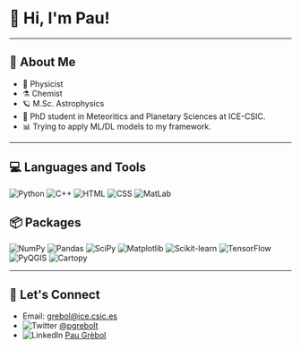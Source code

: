 # 👋 Hi, I'm Pau!

---

## 🚀 About Me
- 🧭 Physicist
- ⚗️ Chemist
- 🪐 M.Sc. Astrophysics
- 🌠 PhD student in Meteoritics and Planetary Sciences at ICE-CSIC.
- 📊 Trying to apply ML/DL models to my framework.

---

## 💻 Languages and Tools
![Python](https://img.shields.io/badge/-Python-3776AB?style=flat-square&logo=python&logoColor=white)
![C++](https://img.shields.io/badge/-C++-00599C?style=flat-square&logo=c%2B%2B&logoColor=white)
![HTML](https://img.shields.io/badge/-HTML-E34F26?style=flat-square&logo=html5&logoColor=white)
![CSS](https://img.shields.io/badge/-CSS-1572B6?style=flat-square&logo=css3&logoColor=white)
![MatLab](https://img.shields.io/badge/-MatLab-0076A8?style=flat-square&logo=mathworks&logoColor=white)

## 📦 Packages
![NumPy](https://img.shields.io/badge/-NumPy-013243?style=flat-square&logo=numpy&logoColor=white)
![Pandas](https://img.shields.io/badge/-Pandas-150458?style=flat-square&logo=pandas&logoColor=white)
![SciPy](https://img.shields.io/badge/-SciPy-8CAAE6?style=flat-square&logo=scipy&logoColor=white)
![Matplotlib](https://img.shields.io/badge/-Matplotlib-3776AB?style=flat-square&logo=matplotlib&logoColor=white)
![Scikit-learn](https://img.shields.io/badge/-Scikit--learn-F7931E?style=flat-square&logo=scikit-learn&logoColor=white)
![TensorFlow](https://img.shields.io/badge/-TensorFlow-FF6F00?style=flat-square&logo=tensorflow&logoColor=white)
![PyQGIS](https://img.shields.io/badge/-PyQGIS-589632?style=flat-square&logo=qgis&logoColor=white)
![Cartopy](https://img.shields.io/badge/-Cartopy-0074D9?style=flat-square&logo=python&logoColor=white)

---

## 📣 Let's Connect
- Email: [grebol@ice.csic.es](mailto:grebol@ice.csic.es)
- ![Twitter](https://img.shields.io/badge/-X-1DA1F2?style=flat-square&logo=twitter&logoColor=white) [@pgrebolt](https://twitter.com/pgrebolt)
- ![LinkedIn](https://img.shields.io/badge/-LinkedIn-0077B5?style=flat-square&logo=linkedin&logoColor=white) [Pau Grèbol](https://www.linkedin.com/in/pau-grebol-tomas)

